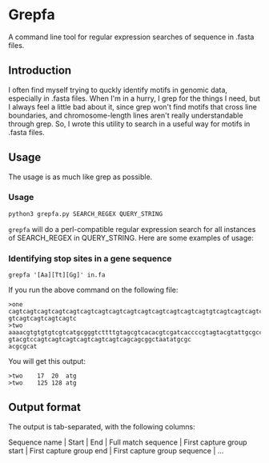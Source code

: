 # Grepfa

A command line tool for regular expression searches of sequence in .fasta files.

## Introduction

I often find myself trying to quckly identify motifs in genomic data, especially in .fasta files.
When I'm in a hurry, I grep for the things I need, but I always feel a little bad about it, since grep won't
find motifs that cross line boundaries, and chromosome-length lines aren't really understandable through grep.
So, I wrote this utility to search in a useful way for motifs in .fasta files.

## Usage

The usage is as much like grep as possible.

### Usage
```sh
python3 grepfa.py SEARCH_REGEX QUERY_STRING
```

`grepfa` will do a perl-compatible regular expression search for all instances of SEARCH_REGEX in QUERY_STRING.
Here are some examples of usage:

### Identifying stop sites in a gene sequence
```
grepfa '[Aa][Tt][Gg]' in.fa
```

If you run the above command on the following file:
```
>one
cagtcagtcagtcagtcagtcagtcagtcagtcagtcagtcagtcagtcagtcagtgtcagtcagtcagtcagtcagtca
gtcagtcagtcagtcagtc
>two
aaaacgtgtgtgtcgtcatgcgggtcttttgtagcgtcacacgtcgatcaccccgtagtacgtattgcgccgtacgcagt
gtacgtccagtcagtcagtcagtcagtcagtcagcagcggctaatatgcgc
acgcgcat
```

You will get this output:
```
>two	17	20	atg
>two	125	128	atg
```


## Output format
The output is tab-separated, with the following columns:

Sequence name | Start | End | Full match sequence | First capture group start | First capture group end | First capture group sequence | ...
